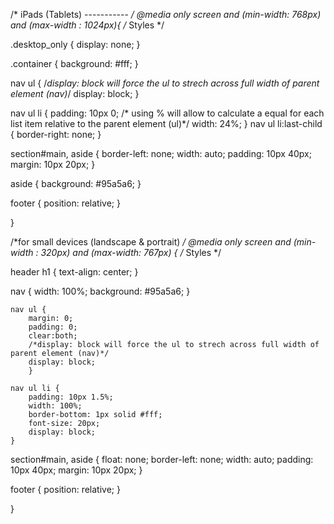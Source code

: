 /* iPads (Tablets) ----------- */
@media only screen and (min-width: 768px) and (max-width : 1024px){
/* Styles */

.desktop_only {
	display: none;
}

.container {
	background: #fff;
}

nav ul {
	/*display: block will force the ul to strech across full width of parent element (nav)*/
	display: block;
	}

nav ul li {
	padding: 10px 0;
	/* using % will allow to calculate a equal for each list item relative to the parent element (ul)*/
	width: 24%;
}
	nav ul li:last-child {
		border-right: none;
	}


section#main, aside {
	border-left: none;
	width: auto;
	padding: 10px 40px;
	margin: 10px 20px;
}

aside {
	background: #95a5a6;
}

footer {
	position: relative;
}


}

/*for small devices (landscape & portrait) */
@media only screen and (min-width : 320px) and (max-width: 767px) {
/* Styles */

header h1 {
	text-align: center;
}

nav {
	width: 100%;
	background: #95a5a6;
}

	nav ul {
		margin: 0;
		padding: 0;	
		clear:both;
		/*display: block will force the ul to strech across full width of parent element (nav)*/
		display: block;
		}

	nav ul li {
		padding: 10px 1.5%;
		width: 100%;
		border-bottom: 1px solid #fff;
		font-size: 20px;
		display: block;
	}


section#main, aside {
	float: none;
	border-left: none;
	width: auto;
	padding: 10px 40px;
	margin: 10px 20px;
}

footer {
	position: relative;
}


}